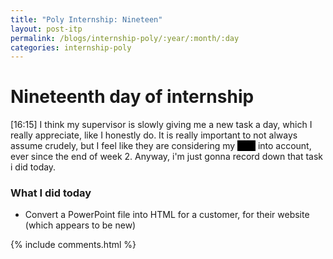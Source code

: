 ```yaml
---
title: "Poly Internship: Nineteen"
layout: post-itp
permalink: /blogs/internship-poly/:year/:month/:day
categories: internship-poly
---
```

# Nineteenth day of internship

<span class="timestamp">[16:15]</span> I think my supervisor is slowly giving me a new task a day, which I really appreciate, like I honestly do. It is really important to not always assume crudely, but I feel like they are considering my <span style="color:black;background-color:black;">ASD</span> into account, ever since the end of week 2. Anyway, i'm just gonna record down that task i did today.

### What I did today
* Convert a PowerPoint file into HTML for <span ondblclick="this.innerHTML = 'http://www.hkntanks.com.sg/'">a customer</span>, for their website (which appears to be new)


{% include comments.html %}
